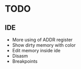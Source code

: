 # TODO

## IDE
- More using of ADDR register
- Show dirty memory with color
- Edit memory inside ide
- Disasm
- Breakpoints
